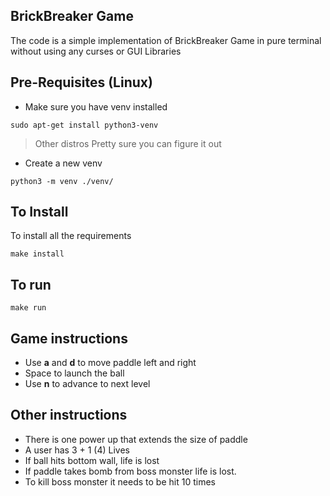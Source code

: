 ## BrickBreaker Game
The code is a simple implementation of BrickBreaker Game in pure terminal without using any curses or GUI Libraries

## Pre-Requisites (Linux)
* Make sure you have venv installed
```
sudo apt-get install python3-venv
```
> Other distros Pretty sure you can figure it out

* Create a new venv
```
python3 -m venv ./venv/
```

## To Install
To install all the requirements
```
make install
```

## To run
```
make run
```

## Game instructions
* Use **a** and **d** to move paddle left and right
* Space to launch the ball
* Use **n** to advance to next level


## Other instructions
* There is one power up that extends the size of paddle
* A user has 3 + 1 (4) Lives
* If ball hits bottom wall, life is lost
* If paddle takes bomb from boss monster life is lost.
* To kill boss monster it needs to be hit 10 times